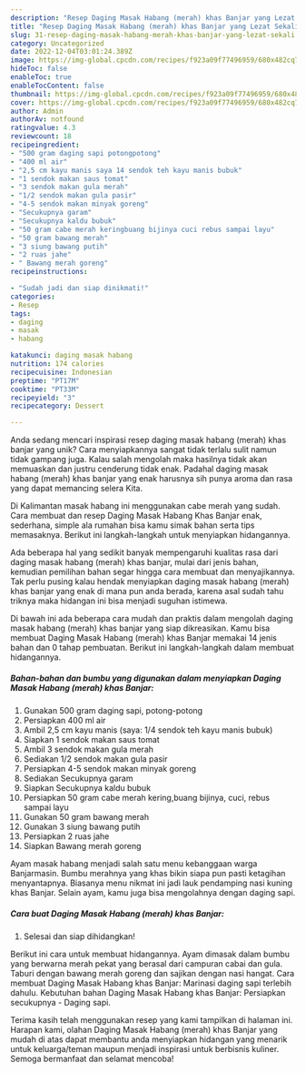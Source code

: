 ```yaml
---
description: "Resep Daging Masak Habang (merah) khas Banjar yang Lezat Sekali"
title: "Resep Daging Masak Habang (merah) khas Banjar yang Lezat Sekali"
slug: 31-resep-daging-masak-habang-merah-khas-banjar-yang-lezat-sekali
category: Uncategorized
date: 2022-12-04T03:01:24.389Z
image: https://img-global.cpcdn.com/recipes/f923a09f77496959/680x482cq70/daging-masak-habang-merah-khas-banjar-foto-resep-utama.jpg
hideToc: false
enableToc: true
enableTocContent: false
thumbnail: https://img-global.cpcdn.com/recipes/f923a09f77496959/680x482cq70/daging-masak-habang-merah-khas-banjar-foto-resep-utama.jpg
cover: https://img-global.cpcdn.com/recipes/f923a09f77496959/680x482cq70/daging-masak-habang-merah-khas-banjar-foto-resep-utama.jpg
author: Admin
authorAv: notfound
ratingvalue: 4.3
reviewcount: 18
recipeingredient:
- "500 gram daging sapi potongpotong"
- "400 ml air"
- "2,5 cm kayu manis saya 14 sendok teh kayu manis bubuk"
- "1 sendok makan saus tomat"
- "3 sendok makan gula merah"
- "1/2 sendok makan gula pasir"
- "4-5 sendok makan minyak goreng"
- "Secukupnya garam"
- "Secukupnya kaldu bubuk"
- "50 gram cabe merah keringbuang bijinya cuci rebus sampai layu"
- "50 gram bawang merah"
- "3 siung bawang putih"
- "2 ruas jahe"
- " Bawang merah goreng"
recipeinstructions:

- "Sudah jadi dan siap dinikmati!"
categories:
- Resep
tags:
- daging
- masak
- habang

katakunci: daging masak habang 
nutrition: 174 calories
recipecuisine: Indonesian
preptime: "PT17M"
cooktime: "PT33M"
recipeyield: "3"
recipecategory: Dessert

---
```





Anda sedang mencari inspirasi resep daging masak habang (merah) khas banjar yang unik? Cara menyiapkannya sangat tidak terlalu sulit namun tidak gampang juga. Kalau salah mengolah maka hasilnya tidak akan memuaskan dan justru cenderung tidak enak. Padahal daging masak habang (merah) khas banjar yang enak harusnya sih punya aroma dan rasa yang dapat memancing selera Kita.





Di Kalimantan masak habang ini menggunakan cabe merah yang sudah. Cara membuat dan resep Daging Masak Habang Khas Banjar enak, sederhana, simple ala rumahan bisa kamu simak bahan serta tips memasaknya. Berikut ini langkah-langkah untuk menyiapkan hidangannya.

Ada beberapa hal yang sedikit banyak mempengaruhi kualitas rasa dari daging masak habang (merah) khas banjar, mulai dari jenis bahan, kemudian pemilihan bahan segar hingga cara membuat dan menyajikannya. Tak perlu pusing kalau hendak menyiapkan daging masak habang (merah) khas banjar yang enak di mana pun anda berada, karena asal sudah tahu triknya maka hidangan ini bisa menjadi suguhan istimewa.






Di bawah ini ada beberapa cara mudah dan praktis dalam mengolah daging masak habang (merah) khas banjar yang siap dikreasikan. Kamu bisa membuat Daging Masak Habang (merah) khas Banjar memakai 14 jenis bahan dan 0 tahap pembuatan. Berikut ini langkah-langkah dalam membuat hidangannya.

<!--inarticleads1-->

##### Bahan-bahan dan bumbu yang digunakan dalam menyiapkan Daging Masak Habang (merah) khas Banjar:

1. Gunakan 500 gram daging sapi, potong-potong
1. Persiapkan 400 ml air
1. Ambil 2,5 cm kayu manis (saya: 1/4 sendok teh kayu manis bubuk)
1. Siapkan 1 sendok makan saus tomat
1. Ambil 3 sendok makan gula merah
1. Sediakan 1/2 sendok makan gula pasir
1. Persiapkan 4-5 sendok makan minyak goreng
1. Sediakan Secukupnya garam
1. Siapkan Secukupnya kaldu bubuk
1. Persiapkan 50 gram cabe merah kering,buang bijinya, cuci, rebus sampai layu
1. Gunakan 50 gram bawang merah
1. Gunakan 3 siung bawang putih
1. Persiapkan 2 ruas jahe
1. Siapkan  Bawang merah goreng


Ayam masak habang menjadi salah satu menu kebanggaan warga Banjarmasin. Bumbu merahnya yang khas bikin siapa pun pasti ketagihan menyantapnya. Biasanya menu nikmat ini jadi lauk pendamping nasi kuning khas Banjar. Selain ayam, kamu juga bisa mengolahnya dengan daging sapi. 

<!--inarticleads2-->

##### Cara buat Daging Masak Habang (merah) khas Banjar:


1. Selesai dan siap dihidangkan!

Berikut ini cara untuk membuat hidangannya. Ayam dimasak dalam bumbu yang berwarna merah pekat yang berasal dari campuran cabai dan gula. Taburi dengan bawang merah goreng dan sajikan dengan nasi hangat. Cara membuat Daging Masak Habang khas Banjar: Marinasi daging sapi terlebih dahulu. Kebutuhan bahan Daging Masak Habang khas Banjar: Persiapkan secukupnya - Daging sapi. 

Terima kasih telah menggunakan resep yang kami tampilkan di halaman ini. Harapan kami, olahan Daging Masak Habang (merah) khas Banjar yang mudah di atas dapat membantu anda menyiapkan hidangan yang menarik untuk keluarga/teman maupun menjadi inspirasi untuk berbisnis kuliner. Semoga bermanfaat dan selamat mencoba!
